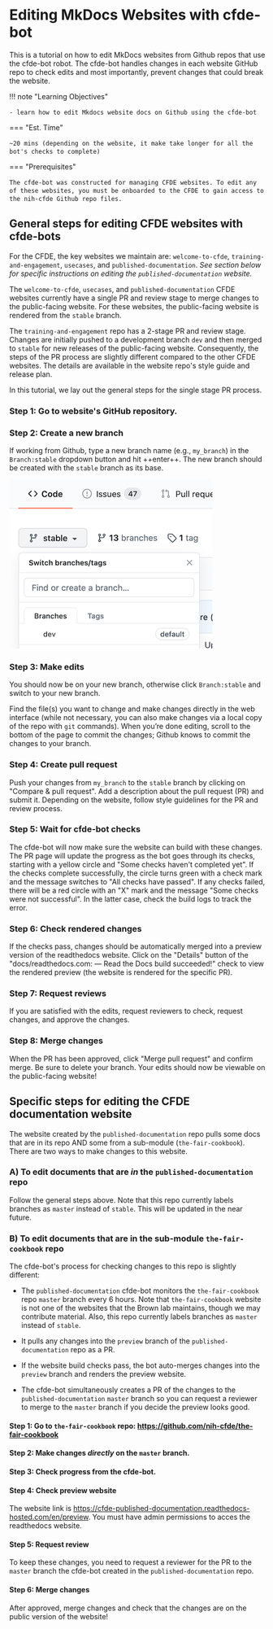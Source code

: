 # Editing MkDocs Websites with cfde-bot

This is a tutorial on how to edit MkDocs websites from Github repos that use the cfde-bot robot. The cfde-bot handles changes in each website GitHub repo to check  edits and most importantly, prevent changes that could break the website.

!!! note "Learning Objectives"

    - learn how to edit Mkdocs website docs on Github using the cfde-bot

=== "Est. Time"

    ~20 mins (depending on the website, it make take longer for all the bot's checks to complete)

=== "Prerequisites"

    The cfde-bot was constructed for managing CFDE websites. To edit any of these websites, you must be onboarded to the CFDE to gain access to the nih-cfde Github repo files.

## General steps for editing CFDE websites with cfde-bots

For the CFDE, the key websites we maintain are: `welcome-to-cfde`, `training-and-engagement`, `usecases`, and `published-documentation`. *See section below for specific instructions on editing the `published-documentation` website.*

The `welcome-to-cfde`, `usecases`, and `published-documentation` CFDE websites currently have a single PR and review stage to merge changes to the public-facing website. For these websites, the public-facing website is rendered from the `stable` branch.

The `training-and-engagement` repo has a 2-stage PR and review stage. Changes are initially pushed to a development branch `dev` and then merged to `stable` for new releases of the public-facing website. Consequently, the steps of the PR process are slightly different compared to the other CFDE websites. The details are available in the website repo's style guide and release plan.

In this tutorial, we lay out the general steps for the single stage PR process.

### Step 1: Go to website's GitHub repository.

### Step 2: Create a new branch

If working from Github, type a new branch name (e.g., `my_branch`) in the `Branch:stable` dropdown button and hit ++enter++. The new branch should be created with the `stable` branch as its base.

![](../images/github-branch-stable.png "create new github branch")

### Step 3: Make edits

You should now be on your new branch, otherwise click `Branch:stable` and switch to your new branch.

Find the file(s) you want to change and make changes directly in the web interface (while not necessary, you can also make changes via a local copy of the repo with `git` commands). When you’re done editing, scroll to the bottom of the page to commit the changes; Github knows to commit the changes to your branch.

### Step 4: Create pull request

Push your changes from `my_branch` to the `stable` branch by clicking on "Compare & pull request". Add a description about the pull request (PR) and submit it. Depending on the website, follow style guidelines for the PR and review process.

### Step 5: Wait for cfde-bot checks

The cfde-bot will now make sure the website can build with these changes. The PR page will update the progress as the bot goes through its checks, starting with a yellow circle and "Some checks haven't completed yet". If the checks complete successfully, the circle turns green with a check mark and the message switches to "All checks have passed". If any checks failed, there will be a red circle with an "X" mark and the message "Some checks were not successful". In the latter case, check the build logs to track the error.

### Step 6: Check rendered changes

If the checks pass, changes should be automatically merged into a preview version of the readthedocs website. Click on the "Details" button of the "docs/readthedocs.com:<Github repo> — Read the Docs build succeeded!" check to view the rendered preview (the website is rendered for the specific PR).

### Step 7: Request reviews

If you are satisfied with the edits, request reviewers to check, request changes, and approve the changes.

### Step 8: Merge changes

When the PR has been approved, click "Merge pull request" and confirm merge. Be sure to delete your branch. Your edits should now be viewable on the public-facing website!

## Specific steps for editing the CFDE documentation website

The website created by the `published-documentation` repo pulls some docs that are in its repo AND some from a sub-module (`the-fair-cookbook`). There are two ways to make changes to this website.

### A) **To edit documents that are *in* the `published-documentation` repo**

Follow the general steps above. Note that this repo currently labels branches as `master` instead of `stable`. This will be updated in the near future.

### B) **To edit documents that are in the sub-module `the-fair-cookbook` repo**

The cfde-bot's process for checking changes to this repo is slightly different:

- The `published-documentation` cfde-bot monitors the `the-fair-cookbook` repo `master` branch every 6 hours. Note that `the-fair-cookbook` website is not one of the websites that the Brown lab maintains, though we may contribute material. Also, this repo currently labels branches as `master` instead of `stable`.

- It pulls any changes into the `preview` branch of the `published-documentation` repo as a PR.

- If the website build checks pass, the bot auto-merges changes into the `preview` branch and renders the preview website.

- The cfde-bot simultaneously creates a PR of the changes to the `published-documentation` `master` branch so you can request a reviewer to merge to the `master` branch if you decide the preview looks good.

#### Step 1: Go to `the-fair-cookbook` repo: https://github.com/nih-cfde/the-fair-cookbook

#### Step 2: Make changes *directly* on the `master` branch.

#### Step 3: Check progress from the cfde-bot.

#### Step 4: Check preview website

The website link is https://cfde-published-documentation.readthedocs-hosted.com/en/preview. You must have admin permissions to acces the readthedocs website.

#### Step 5: Request review

To keep these changes, you need to request a reviewer for the PR to the `master` branch the cfde-bot created in the `published-documentation` repo.

#### Step 6: Merge changes

After approved, merge changes and check that the changes are on the public version of the website!
